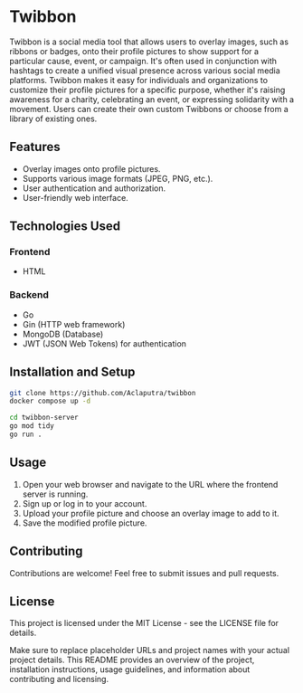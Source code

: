 # Twibbon
Twibbon is a social media tool that allows users to overlay images, such as ribbons or badges, onto their profile pictures to show support for a particular cause, event, or campaign. It's often used in conjunction with hashtags to create a unified visual presence across various social media platforms. Twibbon makes it easy for individuals and organizations to customize their profile pictures for a specific purpose, whether it's raising awareness for a charity, celebrating an event, or expressing solidarity with a movement. Users can create their own custom Twibbons or choose from a library of existing ones.

## Features
- Overlay images onto profile pictures.
- Supports various image formats (JPEG, PNG, etc.).
- User authentication and authorization.
- User-friendly web interface.

## Technologies Used

### Frontend
- HTML

### Backend
- Go
- Gin (HTTP web framework)
- MongoDB (Database)
- JWT (JSON Web Tokens) for authentication

## Installation and Setup
```bash
git clone https://github.com/Aclaputra/twibbon
docker compose up -d

cd twibbon-server
go mod tidy
go run .
```

## Usage
1. Open your web browser and navigate to the URL where the frontend server is running.
2. Sign up or log in to your account.
3. Upload your profile picture and choose an overlay image to add to it.
4. Save the modified profile picture.

## Contributing
Contributions are welcome! Feel free to submit issues and pull requests.

## License 
This project is licensed under the MIT License - see the LICENSE file for details.

Make sure to replace placeholder URLs and project names with your actual project details. This README provides an overview of the project, installation instructions, usage guidelines, and information about contributing and licensing.





